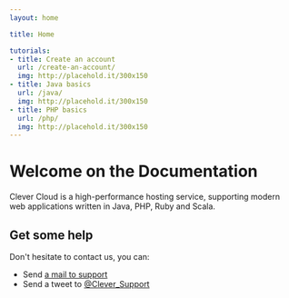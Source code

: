 ```yaml
---
layout: home

title: Home

tutorials:
- title: Create an account
  url: /create-an-account/
  img: http://placehold.it/300x150
- title: Java basics
  url: /java/
  img: http://placehold.it/300x150
- title: PHP basics
  url: /php/
  img: http://placehold.it/300x150
---
```

# Welcome on the Documentation

Clever Cloud is a high-performance hosting service, supporting modern web applications written in Java, PHP, Ruby and Scala.

## Get some help

Don't hesitate to contact us, you can:
* Send <a href="mailto:support@clever-cloud.com">a mail to support</a>
* Send a tweet to <a href="http://twitter.com/Clever_Support">@Clever_Support</a>


